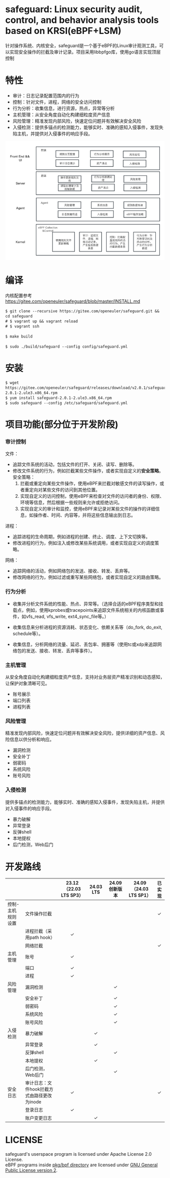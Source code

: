 # safeguard: Linux security audit, control, and behavior analysis tools based on KRSI(eBPF+LSM)

针对操作系统、内核安全，safeguard是一个基于eBPF的Linux审计观测工具，可以实现安全操作的拦截及审计记录。项目采用libbpfgo库，使用go语言实现顶层控制

# 特性

* 审计：日志记录配置范围内的行为
* 控制：针对文件，进程，网络的安全访问控制
* 行为分析：收集信息，进行资源，热点，异常等分析
* 主机管理：从安全角度自动化构建细粒度资产信息
* 风险管理：精准发现内部风险，快速定位问题并有效解决安全风险
* 入侵检测：提供多锚点的检测能力，能够实时、准确的感知入侵事件，发现失陷主机，并提供对入侵事件的响应手段。


![architecture](docs/architecture.png)

# 编译
内核配置参考 https://gitee.com/openeuler/safeguard/blob/master/INSTALL.md

```shell
$ git clone --recursive https://gitee.com/openeuler/safeguard.git && cd safeguard
# $ vagrant up && vagrant reload
# $ vagrant ssh

$ make build

$ sudo ./build/safeguard --config config/safeguard.yml
```

# 安装
```shell
$ wget https://gitee.com/openeuler/safeguard/releases/download/v2.0.1/safeguard-2.0.1-2.ule3.x86_64.rpm
$ yum install safeguard-2.0.1-2.ule3.x86_64.rpm
$ sudo safeguard --config /etc/safeguard/safeguard.yml
```

# 项目功能(部分位于开发阶段)

### 审计控制
文件：
- 追踪文件系统的活动，包括文件的打开、关闭、读写、删除等。
- 修改文件系统的行为，例如拦截某些文件操作，或者实现自定义的**安全策略**。
	安全策略：
    1.  拦截或重定向某些文件操作，使用eBPF来拦截对敏感文件的读写操作，或者重定向对某些文件的访问到其他位置。
    2.  实现自定义的访问控制，使用eBPF来检查对文件的访问者的身份、权限、环境等信息，然后根据一些规则来允许或拒绝访问。
    3.  实现自定义的审计和监控，使用eBPF来记录对某些文件的操作的详细信息，如操作者、时间、内容等，并将这些信息输出到日志。

进程：
- 追踪进程的生命周期，例如进程的创建、终止、调度、上下文切换等。
- 修改进程的行为，例如注入或修改某些系统调用，或者实现自定义的调度策略。

网络：
- 追踪网络的活动，例如网络包的发送、接收、转发、丢弃等。
- 修改网络的行为，例如过滤或重写某些网络包，或者实现自定义的路由策略。


### 行为分析
- 收集并分析文件系统的性能、热点、异常等。（选择合适的eBPF程序类型和挂载点，例如，使用kprobes或tracepoints来追踪文件系统相关的内核函数或事件，如vfs\_read, vfs\_write, ext4\_sync\_file等。）
    
- 收集信息来分析进程的资源消耗、状态变化、依赖关系等（do\_fork, do\_exit, schedule等）。
- 收集信息，分析网络的流量、延迟、丢包率、拥塞等（使用tc或xdp来追踪网络包的发送、接收、转发、丢弃等事件）。

### 主机管理
从安全角度自动化构建细粒度资产信息，支持对业务层资产精准识别和动态感知，让保护对象清晰可见。
- 账号展示
- 端口列表
- 进程列表

### 风险管理
精准发现内部风险，快速定位问题并有效解决安全风险，提供详细的资产信息、风险信息以供分析和响应。
- 漏洞检测
- 安全补丁
- 弱密码
- 系统风险
- 账号风险

### 入侵检测
提供多锚点的检测能力，能够实时、准确的感知入侵事件，发现失陷主机，并提供对入侵事件的响应手段。
- 暴力破解
- 异常登录
- 反弹shell
- 本地提权
- 后门检测，Web后门


# 开发路线

|           |                            | 23.12（22.03 LTS SP3） | 24.03 LTS | 24.09创新版本 | 24.09（24.03 LTS SP1） | 已实现 |
|-|-|:-:|:-:|:-:|:-:|:-:|
| 控制-主机规则设置 | 文件操作拦截                     |                      |           |           |                      | ✓   |
|           | 进程拦截（采用path hook）          | ✓                    |           |           |                      |     |
|           | 网络拦截                       |                      |           |           |                      | ✓   |
| 主机管理      | 账号                         | ✓                    |           |           |                      |     |
|           | 端口                         | ✓                    |           |           |                      |     |
|           | 进程                         | ✓                    |           |           |                      |     |
| 风险管理      | 漏洞检测                       |                      |           | ✓         |                      |     |
|           | 安全补丁                       |                      |           | ✓         |                      |     |
|           | 弱密码                        |                      |           | ✓         |                      |     |
|           | 系统风险                       |                      |           | ✓         |                      |     |
|           | 账号风险                       |                      |           | ✓         |                      |     |
| 入侵检测      | 暴力破解                       |                      | ✓         |           |                      |     |
|           | 异常登录                       |                      | ✓         |           |                      |     |
|           | 反弹shell                    |                      |           | ✓         |                      |     |
|           | 本地提权                       |                      | ✓         |           |                      |     |
|           | 后门检测，Web后门                 |                      |           | ✓         |                      |     |
| 安全日志      | 审计日志：文件hook拦截方式由路径更改为inode | ✓                    |           |           |                      | ✓   |
|           | 登录日志                       | ✓                    |           |           |                      |     |
|           | 账户变更日志                     |                      | ✓         |           |                      |     |

# LICENSE

safeguard's userspace program is licensed under Apache License 2.0 License.  
eBPF programs inside [pkg/bpf directory](pkg/bpf) are licensed under [GNU General Public License version 2](./pkg/bpf/LICENSE.md).  
